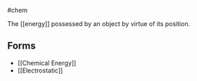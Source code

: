 #chem 

The [[energy]] possessed by an object by virtue of its position.

## Forms
- [[Chemical Energy]]
- [[Electrostatic]]